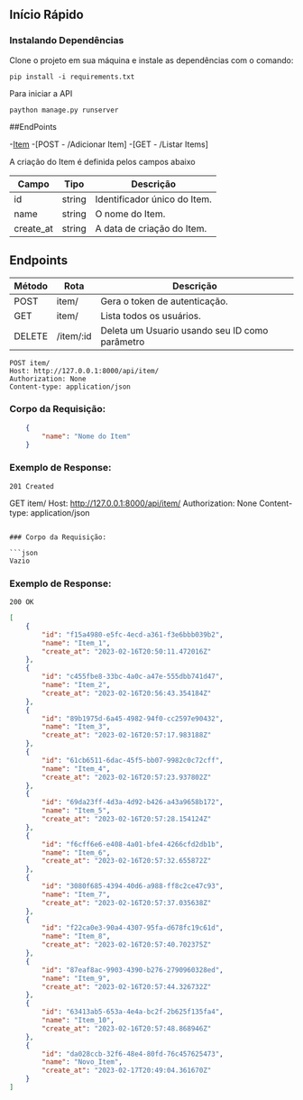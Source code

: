 ##  Início Rápido

###  Instalando Dependências

Clone o projeto em sua máquina e instale as dependências com o comando:

```shell
pip install -i requirements.txt
```

Para iniciar  a API
```shell
paython manage.py runserver
```


##EndPoints

-[Item]()
    -[POST - /Adicionar Item]
    -[GET - /Listar Items]


A criação do Item é definida pelos campos abaixo

| Campo        | Tipo    | Descrição                                        |
| ------------ | ------- | ------------------------------------------------ |
| id           | string  | Identificador único do Item.                     |
| name         | string  | O nome do Item.                                  |
| create_at    | string  | A data de criação do Item.                       |


## Endpoints

| Método | Rota              | Descrição                                                             |
| ------ | ----------------- | --------------------------------------------------------------------- |
| POST   | item/             | Gera o token de autenticação.                                         |
| GET    | item/             | Lista todos os usuários.                                              |
| DELETE | /item/:id         | Deleta um Usuario usando seu ID como parâmetro                        |


```
POST item/
Host: http://127.0.0.1:8000/api/item/
Authorization: None
Content-type: application/json
```

### Corpo da Requisição:

```json
	{
		"name": "Nome do Item"
	}
```

### Exemplo de Response:

```
201 Created
```

GET item/
Host:  http://127.0.0.1:8000/api/item/
Authorization: None
Content-type: application/json
```

### Corpo da Requisição:

```json
Vazio
```

### Exemplo de Response:

```
200 OK
```

```json
[
	{
		"id": "f15a4980-e5fc-4ecd-a361-f3e6bbb039b2",
		"name": "Item_1",
		"create_at": "2023-02-16T20:50:11.472016Z"
	},
	{
		"id": "c455fbe8-33bc-4a0c-a47e-555dbb741d47",
		"name": "Item_2",
		"create_at": "2023-02-16T20:56:43.354184Z"
	},
	{
		"id": "89b1975d-6a45-4982-94f0-cc2597e90432",
		"name": "Item_3",
		"create_at": "2023-02-16T20:57:17.983188Z"
	},
	{
		"id": "61cb6511-6dac-45f5-bb07-9982c0c72cff",
		"name": "Item_4",
		"create_at": "2023-02-16T20:57:23.937802Z"
	},
	{
		"id": "69da23ff-4d3a-4d92-b426-a43a9658b172",
		"name": "Item_5",
		"create_at": "2023-02-16T20:57:28.154124Z"
	},
	{
		"id": "f6cff6e6-e408-4a01-bfe4-4266cfd2db1b",
		"name": "Item_6",
		"create_at": "2023-02-16T20:57:32.655872Z"
	},
	{
		"id": "3080f685-4394-40d6-a988-ff8c2ce47c93",
		"name": "Item_7",
		"create_at": "2023-02-16T20:57:37.035638Z"
	},
	{
		"id": "f22ca0e3-90a4-4307-95fa-d678fc19c61d",
		"name": "Item_8",
		"create_at": "2023-02-16T20:57:40.702375Z"
	},
	{
		"id": "87eaf8ac-9903-4390-b276-2790960328ed",
		"name": "Item_9",
		"create_at": "2023-02-16T20:57:44.326732Z"
	},
	{
		"id": "63413ab5-653a-4e4a-bc2f-2b625f135fa4",
		"name": "Item_10",
		"create_at": "2023-02-16T20:57:48.868946Z"
	},
	{
		"id": "da028ccb-32f6-48e4-80fd-76c457625473",
		"name": "Novo_Item",
		"create_at": "2023-02-17T20:49:04.361670Z"
	}
]